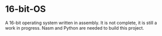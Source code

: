 # 16-bit-OS

A 16-bit operating system written in assembly. It is not complete, it is still a work in progress.
Nasm and Python are needed to build this project.

